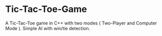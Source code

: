 # Tic-Tac-Toe-Game
A Tic-Tac-Toe game in C++ with two modes ( Two-Player and Computer Mode ).  Simple AI with win/tie detection.
